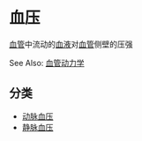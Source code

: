 # 血压

[血管](血管.md)中流动的[血液](血液.md)对[血管](血管.md)侧壁的压强

See Also: [血管动力学](血管动力学.md)

## 分类

- [动脉血压](动脉血压.md)
- [静脉血压](静脉血压.md)

